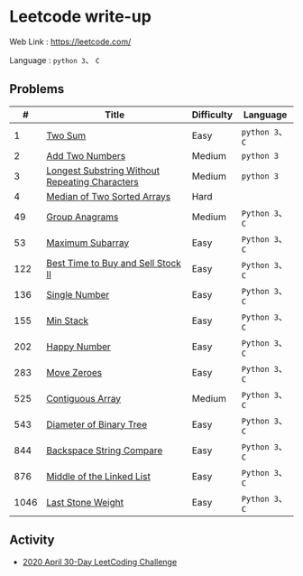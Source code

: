 # Leetcode write-up
Web Link : https://leetcode.com/

Language : `python 3`、 `C`

## Problems
|#|Title|Difficulty|Language|
|-|-|-|-|
|1|[Two Sum](Problems/Two-Sum.md)|Easy|`python 3`、`C`|
|2|[Add Two Numbers](Problems/Add-Two-Numbers.md)|Medium|`python 3`|
|3|[Longest Substring Without Repeating Characters](Problems/Longest-Substring-Without-Repeating-Characters.md)|Medium|`python 3`|
|4|[Median of Two Sorted Arrays](Problems/Median-of-Two-Sorted-Arrays.md)|Hard||
|49|[Group Anagrams](Problems/Group-Anagrams.md)|Medium|`Python 3`、`C`|
|53|[Maximum Subarray](Problems/Maximum-Subarray.md)|Easy|`Python 3`、`C`|
|122|[Best Time to Buy and Sell Stock II](Problems/Best-Time-to-Buy-and-Sell-Stock-II.md)|Easy|`Python 3`、`C`|
|136|[Single Number](Problems/Single-Number.md)|Easy|`Python 3`、`C`|
|155|[Min Stack](Problems/Min-Stack.md)|Easy|`Python 3`、`C`|
|202|[Happy Number](Problems/Happy-Number.md)|Easy|`Python 3`、`C`|
|283|[Move Zeroes](Problems/Move-Zeroes.md)|Easy|`Python 3`、`C`|
|525|[Contiguous Array](Problems/Contiguous-Array.md)|Medium|`Python 3`、`C`|
|543|[Diameter of Binary Tree](Problems/Diameter-of-Binary-Tree.md)|Easy|`Python 3`、`C`|
|844|[Backspace String Compare](Problems/Backspace-String-Compare.md)|Easy|`Python 3`、`C`|
|876|[Middle of the Linked List](Problems/Middle-of-the-Linked-List.md)|Easy|`Python 3`、`C`|
|1046|[Last Stone Weight](Problems/Last-Stone-Weight.md)|Easy|`Python 3`、`C`|

## Activity
* [2020 April 30-Day LeetCoding Challenge](Activity/challenge1.md)
